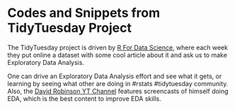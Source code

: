 # Codes and Snippets from TidyTuesday Project

The TidyTuesday project is driven by [R For Data Science](https://github.com/rfordatascience/tidytuesday), where each week they put online a dataset with some cool article about it and ask us to make Exploratory Data Analysis. 

One can drive an Exploratory Data Analysis effort and see what it gets, or learning by seeing what other are doing in #rstats #tidytuesday community. Also, the [David Robinson YT Channel](https://www.youtube.com/user/safe4democracy/featured) features screencasts of himself doing EDA, which is the best content to improve EDA skills.
